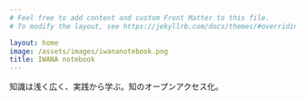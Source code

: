 ```yaml
---
# Feel free to add content and custom Front Matter to this file.
# To modify the layout, see https://jekyllrb.com/docs/themes/#overriding-theme-defaults

layout: home
image: /assets/images/iwananotebook.png
title: IWANA notebook
---
```



知識は浅く広く、実践から学ぶ。知のオープンアクセス化。

